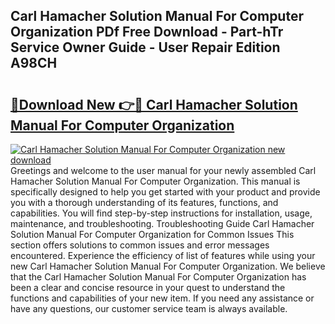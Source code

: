 ## Carl Hamacher Solution Manual For Computer Organization PDf Free Download - Part-hTr Service Owner Guide - User Repair Edition A98CH

# <h2><a href="http://bc74539.oget.top/?id=Carl+Hamacher+Solution+Manual+For+Computer+Organization">🔗Download New 👉🔴 Carl Hamacher Solution Manual For Computer Organization</a></h2>

[![Carl Hamacher Solution Manual For Computer Organization new download](https://i.imgur.com/5g1atiW.png)](http://bc74539.oget.top/?id=Carl+Hamacher+Solution+Manual+For+Computer+Organization)
Greetings and welcome to the user manual for your newly assembled Carl Hamacher Solution Manual For Computer Organization. This manual is specifically designed to help you get started with your product and provide you with a thorough understanding of its features, functions, and capabilities. You will find step-by-step instructions for installation, usage, maintenance, and troubleshooting. Troubleshooting Guide Carl Hamacher Solution Manual For Computer Organization for Common Issues This section offers solutions to common issues and error messages encountered. Experience the efficiency of list of features while using your new Carl Hamacher Solution Manual For Computer Organization. We believe that the Carl Hamacher Solution Manual For Computer Organization has been a clear and concise resource in your quest to understand the functions and capabilities of your new item. If you need any assistance or have any questions, our customer service team is always available.

